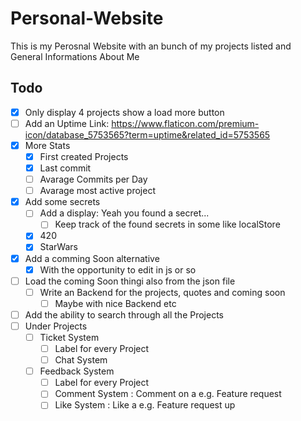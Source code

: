 # Personal-Website
This is my Perosnal Website with an bunch of my projects listed and General Informations About Me

## Todo
* [x] Only display 4 projects show a load more button
* [ ] Add an Uptime Link: https://www.flaticon.com/premium-icon/database_5753565?term=uptime&related_id=5753565
* [x] More Stats
    * [x] First created Projects
    * [x] Last commit
    * [ ] Avarage Commits per Day
    * [ ] Avarage most active project
* [x] Add some secrets
    * [ ] Add a display: Yeah you found a secret...
        * [ ] Keep track of the found secrets in some like localStore
    * [x] 420
    * [x] StarWars
* [x] Add a comming Soon alternative
    * [x] With the opportunity to edit in js or so
* [ ] Load the coming Soon thingi also from the json file
    * [ ] Write an Backend for the projects, quotes and coming soon
        * [ ] Maybe with nice Backend etc
* [ ] Add the ability to search through all the Projects
* [ ] Under Projects
    * [ ] Ticket System
        * [ ] Label for every Project
        * [ ] Chat System
    * [ ] Feedback System
        * [ ] Label for every Project
        * [ ] Comment System : Comment on a e.g. Feature request
        * [ ] Like System : Like a e.g. Feature request up